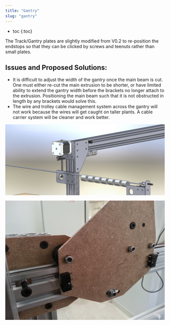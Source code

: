 ```yaml
---
title: "Gantry"
slug: "gantry"
---
```


* toc
{:toc}

The Track/Gantry plates are slightly modified from V0.2 to re-position the endstops so that they can be clicked by screws and teenuts rather than small plates.

## Issues and Proposed Solutions:
  * It is difficult to adjust the width of the gantry once the main beam is cut. One must either re-cut the main extrusion to be shorter, or have limited ability to extend the gantry width before the brackets no longer attach to the extrusion. Positioning the main beam such that it is not obstructed in length by any brackets would solve this.
  * The wire and trolley cable management system across the gantry will not work because the wires will get caught on taller plants. A cable carrier system will be cleaner and work better.

![Gantry_Corner_Bracket.jpg](Gantry_Corner_Bracket.jpg)



![Gantry_Track_Plate_V3.jpg](Gantry_Track_Plate_V3.jpg)

